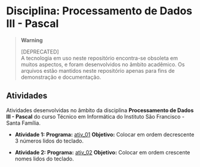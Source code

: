 # Disciplina: Processamento de Dados III - Pascal

> **Warning**
> 
> [DEPRECATED]  
> A tecnologia em uso neste repositório encontra-se obsoleta em muitos aspectos, e foram desenvolvidos no âmbito acadêmico. Os arquivos estão mantidos neste repositório apenas para fins de demonstração e documentação. 

## Atividades

Atividades desenvolvidas no âmbito da disciplina **Processamento de Dados III - Pascal** do curso Técnico em Informática do Instituto São Francisco - Santa Família.

* **Atividade 1:**
  **Programa:** [ativ_01](src/ativ_01.pas)
  **Objetivo:** Colocar em ordem decrescente 3 números lidos do teclado.

* **Atividade 2:**
  **Programa:** [ativ_02](src/ativ_02.pas)
  **Objetivo:** Colocar em ordem crescente nomes lidos do teclado.  
